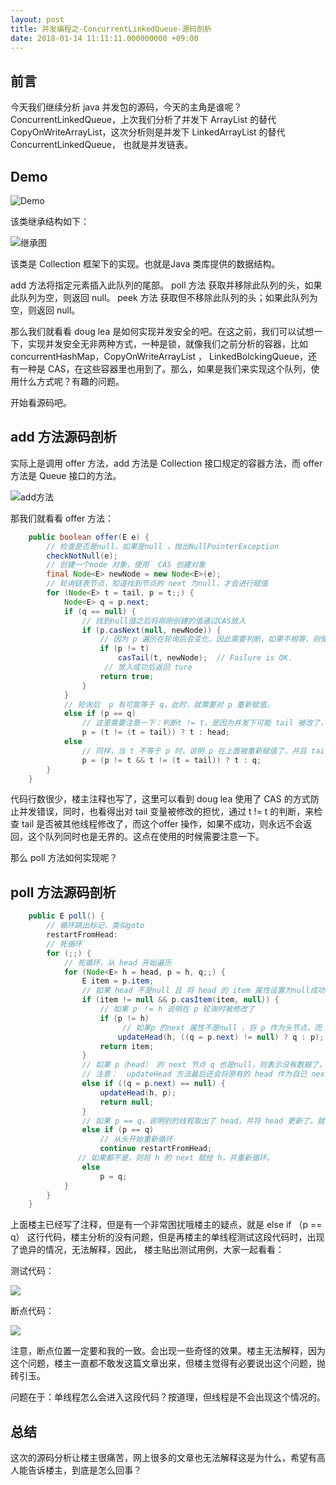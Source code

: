 ```yaml
---
layout: post
title: 并发编程之-ConcurrentLinkedQueue-源码剖析
date: 2018-01-14 11:11:11.000000000 +09:00
---
```

## 前言

今天我们继续分析 java 并发包的源码，今天的主角是谁呢？ConcurrentLinkedQueue，上次我们分析了并发下 ArrayList 的替代 CopyOnWriteArrayList，这次分析则是并发下 LinkedArrayList 的替代 ConcurrentLinkedQueue， 也就是并发链表。

## Demo

![Demo](http://upload-images.jianshu.io/upload_images/4236553-f135956c72297b69.png?imageMogr2/auto-orient/strip%7CimageView2/2/w/1240)

该类继承结构如下：

![继承图](http://upload-images.jianshu.io/upload_images/4236553-af008a310444c570.png?imageMogr2/auto-orient/strip%7CimageView2/2/w/1240)

该类是 Collection 框架下的实现。也就是Java 类库提供的数据结构。

add 方法将指定元素插入此队列的尾部。
poll 方法 获取并移除此队列的头，如果此队列为空，则返回 null。
peek 方法  获取但不移除此队列的头；如果此队列为空，则返回 null。

那么我们就看看 doug lea 是如何实现并发安全的吧。在这之前，我们可以试想一下，实现并发安全无非两种方式，一种是锁，就像我们之前分析的容器，比如 concurrentHashMap，CopyOnWriteArrayList ， LinkedBolckingQueue，还有一种是 CAS，在这些容器里也用到了。那么，如果是我们来实现这个队列，使用什么方式呢？有趣的问题。

开始看源码吧。

## add 方法源码剖析

实际上是调用 offer 方法，add 方法是 Collection 接口规定的容器方法，而 offer 方法是 Queue 接口的方法。

![add方法](http://upload-images.jianshu.io/upload_images/4236553-ae672d951d966e6a.png?imageMogr2/auto-orient/strip%7CimageView2/2/w/1240)

那我们就看看 offer 方法：

```java
    public boolean offer(E e) {
        // 检查是否是null，如果是null ，抛出NullPointerException
        checkNotNull(e);
        // 创建一个node 对象，使用  CAS 创建对象
        final Node<E> newNode = new Node<E>(e);
        // 轮询链表节点，知道找到节点的 next 为null，才会进行赋值
        for (Node<E> t = tail, p = t;;) {
            Node<E> q = p.next;
            if (q == null) {
                // 找到null值之后将刚刚创建的值通过CAS放入
                if (p.casNext(null, newNode)) {
                    // 因为 p 遍历在轮询后会变化，因此需要判断，如果不相等，则使用CAS将新节点作为尾部节点。
                    if (p != t)
                        casTail(t, newNode);  // Failure is OK.
                     // 放入成功后返回 ture
                    return true;
                }
            }
            // 轮询后  p 有可能等于 q，此时，就需要对 p 重新赋值。
            else if (p == q)
                // 这里需要注意一下：判断t != t，是因为并发下可能 tail 被改了，如果被改了，则使用新的 t，否则从链表头重新轮询。
                p = (t != (t = tail)) ? t : head;
            else
                // 同样，当 t 不等于 p 时，说明 p 在上面被重新赋值了，并且 tail 也被别的线程改了，则使用新的 tail，否则循环检查p的下个节点
                p = (p != t && t != (t = tail)) ? t : q;
        }
    }
```

代码行数很少，楼主注释也写了，这里可以看到 doug lea 使用了 CAS 的方式防止并发错误，同时，也看得出对 tail 变量被修改的担忧，通过 t != t 的判断，来检查 tail 是否被其他线程修改了，而这个offer 操作，如果不成功，则永远不会返回，这个队列同时也是无界的。这点在使用的时候需要注意一下。

那么 poll 方法如何实现呢？


## poll 方法源码剖析

```java
    public E poll() {
        // 循环跳出标记，类似goto
        restartFromHead:
        // 死循环
        for (;;) {
            // 死循环，从 head 开始遍历
            for (Node<E> h = head, p = h, q;;) {
                E item = p.item;
                // 如果 head 不是null 且 将 head 的 item 属性设置为null成功，则返回并更新头节点
                if (item != null && p.casItem(item, null)) {
                    // 如果 p ！= h 说明在 p 轮询时被修改了
                    if (p != h) 
                         // 如果p 的next 属性不是null ，将 p 作为头节点，而 q 将会消失
                        updateHead(h, ((q = p.next) != null) ? q : p);
                    return item;
                }
                // 如果 p（head） 的 next 节点 q 也是null，则表示没有数据了，返回null，则将 head 设置为null
                // 注意：  updateHead 方法最后还会将原有的 head 作为自己 next 节点，方便offer 连接。
                else if ((q = p.next) == null) {
                    updateHead(h, p);
                    return null;
                }
                // 如果 p == q，说明别的线程取出了 head，并将 head 更新了。就需要重新开始
                else if (p == q)
                    // 从头开始重新循环
                    continue restartFromHead;
               // 如果都不是，则将 h 的 next 赋给 h，并重新循环。
                else
                    p = q;
            }
        }
    }
```

上面楼主已经写了注释，但是有一个非常困扰哦楼主的疑点，就是 else if （p == q） 这行代码，楼主分析的没有问题，但是再楼主的单线程测试这段代码时，出现了诡异的情况，无法解释，因此， 楼主贴出测试用例，大家一起看看：

测试代码：

![](http://upload-images.jianshu.io/upload_images/4236553-273a503d07bd092f.png?imageMogr2/auto-orient/strip%7CimageView2/2/w/1240)

断点代码：

![](http://upload-images.jianshu.io/upload_images/4236553-6003b2d5ea788117.png?imageMogr2/auto-orient/strip%7CimageView2/2/w/1240)

注意，断点位置一定要和我的一致。会出现一些奇怪的效果。楼主无法解释，因为这个问题，楼主一直都不敢发这篇文章出来，但楼主觉得有必要说出这个问题，抛砖引玉。

问题在于：单线程怎么会进入这段代码？按道理，但线程是不会出现这个情况的。

## 总结

这次的源码分析让楼主很痛苦，网上很多的文章也无法解释这是为什么，希望有高人能告诉楼主，到底是怎么回事？

































